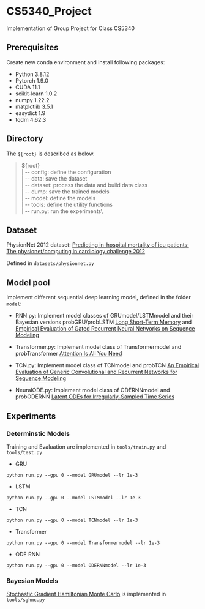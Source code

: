 # CS5340_Project
Implementation of Group Project for Class CS5340

## Prerequisites
Create new conda environment and install following packages:
* Python 3.8.12
* Pytorch 1.9.0
* CUDA 11.1
* scikit-learn 1.0.2
* numpy 1.22.2
* matplotlib 3.5.1
* easydict 1.9
* tqdm 4.62.3

## Directory
The `${root}` is described as below.
> ${root}\
| -- config: define the configuration\
| -- data: save the dataset\
| -- dataset: process the data and build data class\
| -- dump: save the trained models\
| -- model: define the models\
| -- tools: define the utility functions\
| -- run.py: run the experiments\

## Dataset
PhysionNet 2012 dataset: [Predicting in-hospital mortality of icu patients: The physionet/computing in cardiology challenge 2012](https://ieeexplore.ieee.org/abstract/document/6420376)

Defined in `datasets/physionnet.py`



## Model pool
Implement different sequential deep learning model, defined in the folder `model`:

* RNN.py: Implement model classes of GRUmodel/LSTMmodel and their Bayesian versions probGRU/probLSTM [Long Short-Term Memory](https://ieeexplore.ieee.org/abstract/document/6795963) and [Empirical Evaluation of Gated Recurrent Neural Networks on Sequence Modeling](https://arxiv.org/pdf/1412.3555.pdf?ref=hackernoon.com)

* Transformer.py: Implement model class of Transformermodel and probTransformer [Attention Is All You Need](https://proceedings.neurips.cc/paper/2017/file/3f5ee243547dee91fbd053c1c4a845aa-Paper.pdf)

* TCN.py: Implement model class of TCNmodel and probTCN [An Empirical Evaluation of Generic Convolutional and Recurrent Networks for Sequence Modeling](https://arxiv.org/pdf/1803.01271.pdf)

* NeuralODE.py: Implement model class of ODERNNmodel and probODERNN [Latent ODEs for Irregularly-Sampled Time Series](https://papers.nips.cc/paper/2019/file/42a6845a557bef704ad8ac9cb4461d43-Paper.pdf)


## Experiments

### Determinstic Models
Training and Evaluation are implemented in `tools/train.py` and `tools/test.py`
* GRU
```
python run.py --gpu 0 --model GRUmodel --lr 1e-3
```

* LSTM
```
python run.py --gpu 0 --model LSTMmodel --lr 1e-3
```

* TCN
```
python run.py --gpu 0 --model TCNmodel --lr 1e-3
```

* Transformer
```
python run.py --gpu 0 --model Transformermodel --lr 1e-3
```

* ODE RNN
```
python run.py --gpu 0 --model ODERNNmodel --lr 1e-3
```

### Bayesian Models
[Stochastic Gradient Hamiltonian Monte Carlo](https://proceedings.mlr.press/v32/cheni14.pdf) is implemented in `tools/sghmc.py`

